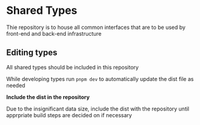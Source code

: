 # Shared Types

Thie repository is to house all common interfaces that are to be used by front-end and back-end infrastructure

## Editing types

All shared types should be included in this repository

While developing types run `pnpm dev` to automatically update the dist file as needed

**Include the dist in the repository**  

Due to the insignificant data size, include the dist with the repository until apprpriate build steps are decided on if necessary